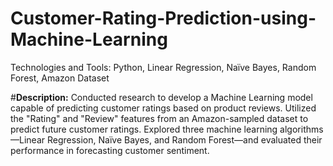 # Customer-Rating-Prediction-using-Machine-Learning
Technologies and Tools: Python, Linear Regression, Naïve Bayes, Random Forest, Amazon Dataset

#**Description:**
Conducted research to develop a Machine Learning model capable of predicting customer ratings based on product reviews. Utilized the "Rating" and "Review" features from an Amazon-sampled dataset to predict future customer ratings. Explored three machine learning algorithms—Linear Regression, Naïve Bayes, and Random Forest—and evaluated their performance in forecasting customer sentiment.
